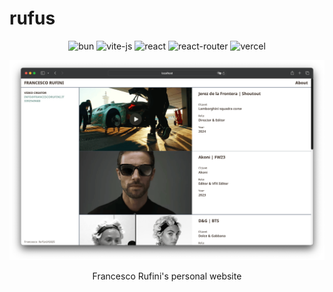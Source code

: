 # rufus

<div align="center">

![bun](https://img.shields.io/badge/Bun-000000.svg?style=plain&logo=Bun&logoColor=white)
![vite-js](https://img.shields.io/badge/Vite-646CFF.svg?style=plain&logo=Vite&logoColor=white)
![react](https://img.shields.io/badge/React-61DAFB.svg?style=plain&logo=React&logoColor=black)
![react-router](https://img.shields.io/badge/React%20Router-CA4245.svg?style=plain&logo=React-Router&logoColor=white)
![vercel](https://img.shields.io/badge/Vercel-000000.svg?style=plain&logo=Vercel&logoColor=white)

![hero](/public/images/readme.png)

Francesco Rufini's personal website
</div>



